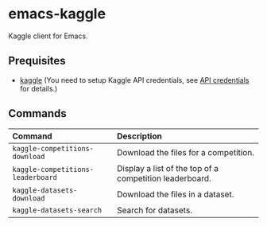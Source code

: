 # emacs-kaggle

Kaggle client for Emacs.

## Prequisites

- [kaggle](https://github.com/Kaggle/kaggle-api)
  (You need to setup Kaggle API credentials, see
  [API credentials](https://github.com/Kaggle/kaggle-api#api-credentials) for details.)

## Commands

| Command                           | Description                                             |
| :-------------------------------- | :------------------------------------------------------ |
| `kaggle-competitions-download`    | Download the files for a competition.                   |
| `kaggle-competitions-leaderboard` | Display a list of the top of a competition leaderboard. |
| `kaggle-datasets-download`        | Download the files in a dataset.                        |
| `kaggle-datasets-search`          | Search for datasets.                                    |
